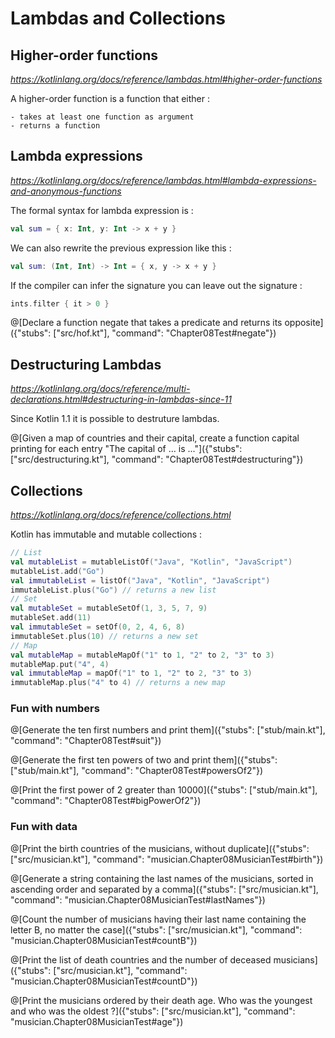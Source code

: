 # Lambdas and Collections

## Higher-order functions

*https://kotlinlang.org/docs/reference/lambdas.html#higher-order-functions*

A higher-order function is a function that either :

    - takes at least one function as argument
    - returns a function

## Lambda expressions

*https://kotlinlang.org/docs/reference/lambdas.html#lambda-expressions-and-anonymous-functions*

The formal syntax for lambda expression is :

```kotlin
val sum = { x: Int, y: Int -> x + y }
```

We can also rewrite the previous expression like this :

```kotlin
val sum: (Int, Int) -> Int = { x, y -> x + y }
```

If the compiler can infer the signature you can leave out the signature :

```kotlin
ints.filter { it > 0 }
```

@[Declare a function negate that takes a predicate and returns its opposite]({"stubs": ["src/hof.kt"], "command": "Chapter08Test#negate"})

## Destructuring Lambdas

*https://kotlinlang.org/docs/reference/multi-declarations.html#destructuring-in-lambdas-since-11*

Since Kotlin 1.1 it is possible to destruture lambdas.

@[Given a map of countries and their capital, create a function capital printing for each entry "The capital of ... is ..."]({"stubs": ["src/destructuring.kt"], "command": "Chapter08Test#destructuring"})

## Collections

*https://kotlinlang.org/docs/reference/collections.html*

Kotlin has immutable and mutable collections :

```kotlin
// List
val mutableList = mutableListOf("Java", "Kotlin", "JavaScript")
mutableList.add("Go")
val immutableList = listOf("Java", "Kotlin", "JavaScript")
immutableList.plus("Go") // returns a new list
// Set
val mutableSet = mutableSetOf(1, 3, 5, 7, 9)
mutableSet.add(11)
val immutableSet = setOf(0, 2, 4, 6, 8)
immutableSet.plus(10) // returns a new set
// Map    
val mutableMap = mutableMapOf("1" to 1, "2" to 2, "3" to 3)
mutableMap.put("4", 4)
val immutableMap = mapOf("1" to 1, "2" to 2, "3" to 3)
immutableMap.plus("4" to 4) // returns a new map
```

### Fun with numbers

@[Generate the ten first numbers and print them]({"stubs": ["stub/main.kt"], "command": "Chapter08Test#suit"})

@[Generate the first ten powers of two and print them]({"stubs": ["stub/main.kt"], "command": "Chapter08Test#powersOf2"})

@[Print the first power of 2 greater than 10000]({"stubs": ["stub/main.kt"], "command": "Chapter08Test#bigPowerOf2"})

### Fun with data

@[Print the birth countries of the musicians, without duplicate]({"stubs": ["src/musician.kt"], "command": "musician.Chapter08MusicianTest#birth"})

@[Generate a string containing the last names of the musicians, sorted in ascending order and separated by a comma]({"stubs": ["src/musician.kt"], "command": "musician.Chapter08MusicianTest#lastNames"})

@[Count the number of musicians having their last name containing the letter B, no matter the case]({"stubs": ["src/musician.kt"], "command": "musician.Chapter08MusicianTest#countB"})

@[Print the list of death countries and the number of deceased musicians]({"stubs": ["src/musician.kt"], "command": "musician.Chapter08MusicianTest#countD"})

@[Print the musicians ordered by their death age. Who was the youngest and who was the oldest ?]({"stubs": ["src/musician.kt"], "command": "musician.Chapter08MusicianTest#age"})
